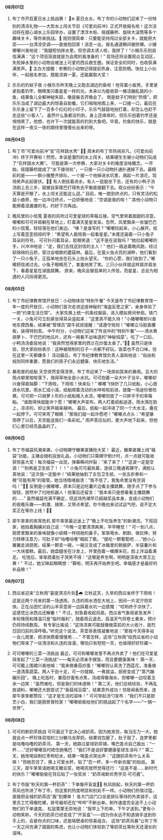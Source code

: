 #### 08月01日
1. 布丁市开启夏日水上挑战赛！ 🌊❄️
夏日炎炎，布丁市的小动物们迎来了一份特别的清凉礼物——大型水上闯关节目《可爱向前冲》正式开放报名啦！这次活动将在甜心湖水上乐园举办，设置了漂浮木桩、摇摆藤桥、旋转大滚筒等多个趣味关卡，等你来挑战。🐾
规则很简单：只要能坚持闯过全部关卡，就能把大奖——一台清凉空调——直接抱回家！消息一出，报名通道瞬间被挤爆。小猪嘟嘟兴奋地说：“我腿短怕摔水里，但空调太诱人啦，我拼了！”小猴乐乐则自信满满：“这个项目简直就是为会爬的我准备的！”
现场还将设置观众互动区，失败掉水里的小动物会被送上可爱的西瓜救生圈，保证安全的同时，也收获满满笑声。🍉
主办方提醒：参赛的小动物记得提前热身，注意防晒。快拉上小伙伴，一起报名参加，既能凉爽一夏，还能赢取大奖！
	
2. 乐乐的钓蚊子夜
小猴乐乐昨天晚上又跑去湖边钓鱼啦！他背着小板凳，手里紧紧抱着钓竿，眼睛里闪着星星一样的光。本来以为能收获一桶活蹦乱跳的小鱼，结果鱼儿全都神秘失踪，像是躲去开晚会了。
倒是蚊子们特别“热情”，把乐乐当成了湖边最大的惊喜自助餐。它们嗡嗡地围上来，一口接一口，最后在乐乐身上留下了一百多个红红的小印子。乐乐气鼓鼓地拍打着，却怎么也赶不走这些“小客人”。
虽然什么鱼都没钓到，身上还痒痒的，但乐乐抱着钓竿还是悄悄笑了。他想，也许下一次就能真的钓到大鱼吧。毕竟，钓鱼的快乐，就是在这样一夜又一夜的期待里慢慢长出来的呀。

#### 08月04日
1. 布丁市“可爱向前冲”变“花样跳水秀” 🌊😂
周末的布丁市热闹非凡，《可爱向前冲》终于开赛啦！然而，本该是激烈的水上闯关，结果硬生生被小动物们玩成了“花样跳水大赛”。
可能是第一次参赛，大家对关卡的难度没啥概念。一开始，摇摆藤桥就成了“水下接待处”，一只接一只小动物扑通扑通掉下去。最精彩的是——一群小猪整齐排队，一个接一个地掉进水坑里，溅起一片浪花，现场笑声此起彼伏。🐷💦
有人倒挂着进水，有人一屁股坐下去，还有的小鸭子汤汤刚上去三步，就被自家尾巴打得失去平衡直接翻下去。观众纷纷表示：“今天算是开眼了，水上闯关还能这么逗。”
目前，唯一跑到终点的，只有灵活的松鼠小曲奇，他一边冲过终点，一边骄傲地说：“空调是我的啦！” 其他小动物只能擦着湿漉漉的毛，约好下次再战。
	
2. 晚风里的小信笺
夏夜的风吹过可爱星球的草莓丘陵，空气里带着甜甜的凉意。嘟嘟和可可并肩躺在草地上，盯着满天星星发呆。忽然，风里飘来一张皱巴巴的小信笺，轻轻落在他们身边。
“咦？是谁写的？”嘟嘟捡起来，小心展开。纸上写着歪歪扭扭的字：“希望有人能陪我一起看星星。”末尾还画着一只小兔子耳朵的符号。
可可扑闪着耳朵，眨眼笑道：“这不是在说我吗？”她拉起嘟嘟的手，兴冲冲地说：“走，我们去找这封信的主人！”
他们一路追着晚风跑，经过软绵绵的云桥，穿过会唱歌的蘑菇林。最后，在萤火虫点亮的湖畔，他们看到了一只小兔子，正孤单地坐在石头上抬头望天。
“你的心愿，我们收到了。”嘟嘟把信递过去。小兔子眼睛亮了，害羞地笑了笑。三只小伙伴就这样肩并肩坐下，看着星星在湖面跳舞。
原来，晚风会替孤单的人传信，而星星，总会为相遇的人闪烁得更亮。

#### 08月05日
1. 布丁市纪律教育馆开放日：小动物体验“特别午餐”
今天是布丁市纪律教育馆一年一度的开放日，小动物们首次走进这座神秘的“海盗反思之家”，亲身体验了一把“约束生活日常”。
大家先换上统一的条纹服装，进入模拟房间参观。铁门一关，小兔可可立刻紧张得耳朵竖起来：“这里真不能久待！”小猪嘟嘟却兴奋地东摸西看，结果被“管理员”犀牛叔叔提醒：“请遵守规则！”嘟嘟立马挺直腰板，装得特别乖。
中午时分，小动物们迎来了传说中的“特别午餐”——清水煮胡萝卜、干巴巴的地瓜片，还有一碗看不出味道的“神秘炖菜”。吃了一口后，小鸭汤汤委屈地说：“我突然觉得家里的西兰花炒蛋太香了。”🐣🥲
虽然只是体验，但大家纷纷表示：这种被限制的日子一点都不好玩，饭菜也不合口味，住在这里一天都嫌多！
活动最后，布丁市纪律教育馆负责人温和地说：“自由和规则同样重要，愿我们的孩子们永远健康、快乐地生活。”
	
2. 暴雨里的纸船
天空突然变得漆黑，布丁市迎来了一场突如其来的暴雨。豆大的雨点噼里啪啦落下，溅得草地全是小水坑。可可抱着一朵大叶子当伞，嘟嘟却兴奋得直跺脚：“下雨啦，下雨啦！快来玩！”
嘟嘟飞快折了几只纸船，小心放进水坑里。雨水汇成小溪，纸船顺着流动的水哗啦啦前进，就像一场迷你冒险赛。可可把一只胡萝卜形的小纸船推入水流，嘟嘟则放了一只胖乎乎的草莓船。
“谁跑得快就能许个愿！”嘟嘟大声宣布。两人盯着纸船追逐，雨水溅在脸上，凉凉的，却让笑声越来越响。
最后，纸船一起冲进了同一个大水洼，叠在一起停下。可可笑弯了眼睛：“那我们就一起许愿吧！”嘟嘟点点头：“希望暴雨停了以后，天空能送我们一条彩虹。”
雨声答应似的，更大声地下起来，但他们心里已经亮晶晶的了。

#### 08月06日
1. 布丁市福袋风潮来袭，小动物蹲守糖果直播抢大奖！
最近，糖果直播上线“福袋”功能，主播会随机投放礼品，小动物们只需蹲守倒计时，点一点就可能收获惊喜大奖！每次福袋一出现，弹幕瞬间炸裂：“来了来了！”“这波一定是空调！”“别再是卫生纸了！！！”
小兔可可最执着，连续三晚通宵蹲守，满脸认真地说：“这次我一定能中！”结果她抽到了五包卫生纸、一张五折券和一根“可能有用”的吸管。她当场情绪崩溃：“我不信了，我兔命里没有空调吗！”🐰💔
反倒是小猪嘟嘟，原本只是边吃薯片边看主播跳舞，随手点了下参与按钮，居然中了扫地机器人！他事后还留言：“我本来只是想看看主播跳舞的……”
虽然福袋充满不确定，但这场热潮早已超越奖品本身，变成小动物们的夜晚乐趣——刺激、搞笑、又带点希望。你今晚也来试试运气吧，说不定大奖正在等你上线！🎁💨
	
2. 犀牛笨笨的夜宵危机
犀牛笨笨最近迷上了“晚上不吃饭养生”的新潮流。下班回家，她拍着胸脯对自己说：“今晚一定要清清爽爽，早早睡觉！”
可一到八点，厨房里飘来的香味就像小妖精一样挠她的鼻子。笨笨喝水、刷剧、做拉伸，努力转移注意力，可肚子却“咕噜咕噜”唱起了歌。
“就吃一颗葡萄吧……”她小心翼翼走进厨房。结果一颗变一碗，一碗又变成了冰箱里的剩披萨、半袋薯片和一大块蛋糕。最后，她盘腿坐在沙发上，怀里抱着一桶爆米花，脸上洋溢着满足。
吃饱后，笨笨捂着肚子哭笑不得：“这哪是养生啊，明明是深夜大胃王比赛！”
不过，她又眯起眼睛想：“算啦，明天再开始养生吧。幸福感才是最好的补品嘛！”

#### 08月07日
1. 西瓜省迎来“立秋雨”喜提清凉片刻🍉🌧️
立秋这天，久旱的西瓜省终于下雨啦！这是近两个月来的第一场透雨，久违的雨水洒在大地上，田间一片泥泞但欢快。正在瓜田忙活的山羊茶壶哥一边踩着水坑一边感慨：“哎哟终于凉快了，这感觉比冰西瓜还解暑！”
不过，别急着收起风扇。西瓜省气象局紧急发声：本轮降雨和降温只是“临时福利”，随着雨云退去，高温天气将卷土重来，预计仍将持续数周。
有专家比喻说：“这场凉爽可能就像做菜前的大火收汁，是烈日回归前的深呼吸。”听完这个说法，茶壶哥表情凝重地说：“那我今天得多站一会儿雨里，把凉快攒着慢慢用……”
不管怎样，这场“立秋雨”给西瓜省的小动物们带来了一丝清凉和久违的浪漫，哪怕只有短短一天，也值得好好珍藏～
	
2. 可可嘟嘟的三菜一汤挑战
最近，可可和嘟嘟发誓不再点外卖了！他们在可爱星球发起了“三菜一汤挑战”——每天必须亲手做饭，而且要健康美味！
第一天，可可戴上围裙兴奋地喊：“我来做番茄炒蛋！”嘟嘟则认真洗了西蓝花，准备做一道清蒸蔬菜。两人干劲十足，可一炒就糊、一煮就溢，厨房变成了“蒸汽蹦蹦乐园”。
晚上吃饭时，番茄炒蛋有点焦，汤咸得像海水，但嘟嘟一边咬着玉米一边笑：“虽然难吃，但是我们的味道嘛！”
第二天，他们总结经验，不再乱放调料，嘟嘟还大胆尝试了“香菇炖豆腐”，结果意外成功！邻居闻香而来，连犀牛笨笨都赞叹：“这才是生活的滋味！”
可可举起汤勺宣布：“我们不只是厨艺小白，我们是厨房冒险家！”嘟嘟偷偷给他们的挑战起了个名字——“一锅一世界”。

#### 08月08日
1. 可可的断奶茶挑战
可可最近下定决心戒奶茶。因为她发现，每当压力一大，她就会点一杯珍珠双倍的三分糖乌龙厚奶，结果钱包瘪了，肚子鼓了，连梦里都是咕噜咕噜的奶茶河。
第一天，她路过星球奶茶铺，嘴巴差点自己报出：“一杯……”还好嘟嘟及时捂住她嘴巴：“我们不是说好要健康星球生活吗？”
第二天，她改喝自制红枣枸杞水，结果一喝差点哭出声：“这跟奶茶有什么关系嘛！”但她忍住了，换上可爱水杯，贴了“忍一杯，多一件新衣服”的贴纸。
第三天，犀牛笨笨请她喝无糖豆浆，她喝完居然觉得还行：“这是不是……新时代的快乐？”嘟嘟偷偷在背后贴了一张奖状：“奶茶戒断优秀学员·可可酱”。
	
2. 布丁市版“秋天的第一杯奶茶”：下单像开盲盒🍂🧋
秋风刚起，秋天的第一杯奶茶风也吹进了布丁市，但这里的热度明显和别处不一样。小动物们热情过猛，直接把全城的奶茶店“轰”到爆单！
各大门店门口全是排队等待的外卖骑手，店里员工忙得像陀螺，排号器却还在“哔哔”不断出单。制作速度完全追不上小动物们的下单速度。
松鼠栗栗无奈地说：“我早上下的单，下午才送到。”更有小动物笑称，今天的奶茶已经变成了“开盲盒”——因为你永远不知道骑手送到你手上的，会是你点的口味，还是隔壁桌的惊喜组合。
这场“奶茶风暴”让布丁市一天之间充满了甜甜的焦虑，也让小动物们体验到了等奶茶比等秋天还漫长的滋味。